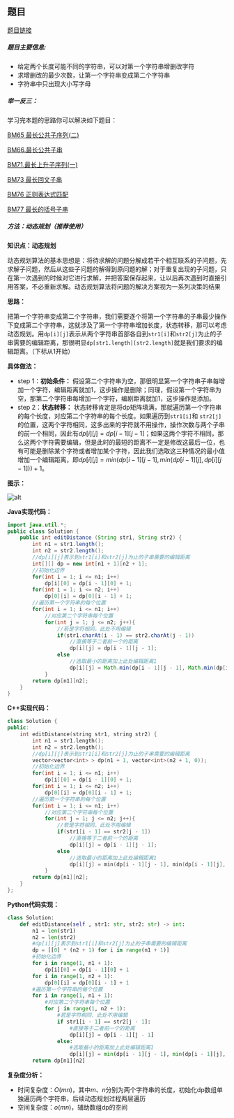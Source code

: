 ## 题目
[题目链接](https://www.nowcoder.com/practice/6a1483b5be1547b1acd7940f867be0da?tpId=196&tqId=2294660&sourceUrl=/exam/oj&channenl=wgithub&fromPut=wgithub)

##### 题目主要信息:
- 给定两个长度可能不同的字符串，可以对第一个字符串增删改字符
- 求增删改的最少次数，让第一个字符串变成第二个字符串
- 字符串中只出现大小写字母

##### 举一反三：

学习完本题的思路你可以解决如下题目：

[BM65 最长公共子序列(二)](https://www.nowcoder.com/practice/6d29638c85bb4ffd80c020fe244baf11?tpId=295&tqId=991075)

[BM66.最长公共子串](https://www.nowcoder.com/practice/f33f5adc55f444baa0e0ca87ad8a6aac?tpId=295&tqId=991150)

[BM71.最长上升子序列(一)](https://www.nowcoder.com/practice/5164f38b67f846fb8699e9352695cd2f?tpId=295&tqId=2281434)

[BM73 最长回文子串](https://www.nowcoder.com/practice/b4525d1d84934cf280439aeecc36f4af?tpId=295&tqId=25269)

[BM76 正则表达式匹配](https://www.nowcoder.com/practice/28970c15befb4ff3a264189087b99ad4?tpId=295&tqId=1375406)

[BM77 最长的括号子串](https://www.nowcoder.com/practice/45fd68024a4c4e97a8d6c45fc61dc6ad?tpId=295&tqId=715)


##### 方法：动态规划（推荐使用）

**知识点：动态规划**

动态规划算法的基本思想是：将待求解的问题分解成若干个相互联系的子问题，先求解子问题，然后从这些子问题的解得到原问题的解；对于重复出现的子问题，只在第一次遇到的时候对它进行求解，并把答案保存起来，让以后再次遇到时直接引用答案，不必重新求解。动态规划算法将问题的解决方案视为一系列决策的结果

**思路：**

把第一个字符串变成第二个字符串，我们需要逐个将第一个字符串的子串最少操作下变成第二个字符串，这就涉及了第一个字符串增加长度，状态转移，那可以考虑动态规划。用`dp[i][j]`表示从两个字符串首部各自到`str1[i]`和`str2[j]`为止的子串需要的编辑距离，那很明显`dp[str1.length][str2.length]`就是我们要求的编辑距离。（下标从1开始）

**具体做法：**

- step 1：**初始条件：** 假设第二个字符串为空，那很明显第一个字符串子串每增加一个字符，编辑距离就加1，这步操作是删除；同理，假设第一个字符串为空，那第二个字符串每增加一个字符，编剧距离就加1，这步操作是添加。
- step 2：**状态转移：** 状态转移肯定是将dp矩阵填满，那就遍历第一个字符串的每个长度，对应第二个字符串的每个长度。如果遍历到`str1[i]`和	`str2[j]`的位置，这两个字符相同，这多出来的字符就不用操作，操作次数与两个子串的前一个相同，因此有$dp[i][j] = dp[i - 1][j - 1]$；如果这两个字符不相同，那么这两个字符需要编辑，但是此时的最短的距离不一定是修改这最后一位，也有可能是删除某个字符或者增加某个字符，因此我们选取这三种情况的最小值增加一个编辑距离，即$dp[i][j] = min(dp[i - 1][j - 1], min(dp[i - 1][j], dp[i][j - 1])) + 1$。

**图示：**

![alt](https://uploadfiles.nowcoder.com/images/20220218/397721558_1645168660008/DD11C7A67C32B75B31F944921631AC97)

**Java实现代码：**
```java
import java.util.*;
public class Solution {
    public int editDistance (String str1, String str2) {
        int n1 = str1.length();
        int n2 = str2.length();
        //dp[i][j]表示到str1[i]和str2[j]为止的子串需要的编辑距离
        int[][] dp = new int[n1 + 1][n2 + 1]; 
        //初始化边界
        for(int i = 1; i <= n1; i++) 
            dp[i][0] = dp[i - 1][0] + 1;
        for(int i = 1; i <= n2; i++)
            dp[0][i] = dp[0][i - 1] + 1;
        //遍历第一个字符串的每个位置
        for(int i = 1; i <= n1; i++) 
            //对应第二个字符串每个位置
            for(int j = 1; j <= n2; j++){ 
                //若是字符相同，此处不用编辑
                if(str1.charAt(i - 1) == str2.charAt(j - 1)) 
                    //直接等于二者前一个的距离
                    dp[i][j] = dp[i - 1][j - 1]; 
                else
                    //选取最小的距离加上此处编辑距离1
                    dp[i][j] = Math.min(dp[i - 1][j - 1], Math.min(dp[i - 1][j], dp[i][j - 1])) + 1; 
            }
        return dp[n1][n2]; 
    }
}
```
**C++实现代码：**
```cpp
class Solution {
public:
    int editDistance(string str1, string str2) {
        int n1 = str1.length();
        int n2 = str2.length();
        //dp[i][j]表示到str1[i]和str2[j]为止的子串需要的编辑距离
        vector<vector<int> > dp(n1 + 1, vector<int>(n2 + 1, 0)); 
        //初始化边界
        for(int i = 1; i <= n1; i++) 
            dp[i][0] = dp[i - 1][0] + 1;
        for(int i = 1; i <= n2; i++)
            dp[0][i] = dp[0][i - 1] + 1;
        //遍历第一个字符串的每个位置
        for(int i = 1; i <= n1; i++) 
            //对应第二个字符串每个位置
            for(int j = 1; j <= n2; j++){ 
                //若是字符相同，此处不用编辑
                if(str1[i - 1] == str2[j - 1]) 
                    //直接等于二者前一个的距离
                    dp[i][j] = dp[i - 1][j - 1]; 
                else
                    //选取最小的距离加上此处编辑距离1
                    dp[i][j] = min(dp[i - 1][j - 1], min(dp[i - 1][j], dp[i][j - 1])) + 1; 
            }
        return dp[n1][n2]; 
    }
};
```
**Python代码实现：**
```Python
class Solution:
    def editDistance(self , str1: str, str2: str) -> int:
        n1 = len(str1)
        n2 = len(str2)
        #dp[i][j]表示到str1[i]和str2[j]为止的子串需要的编辑距离
        dp = [[0] * (n2 + 1) for i in range(n1 + 1)] 
        #初始化边界
        for i in range(1, n1 + 1): 
            dp[i][0] = dp[i - 1][0] + 1
        for i in range(1, n2 + 1):
            dp[0][i] = dp[0][i - 1] + 1
        #遍历第一个字符串的每个位置
        for i in range(1, n1 + 1): 
            #对应第二个字符串每个位置
            for j in range(1, n2 + 1): 
                #若是字符相同，此处不用编辑
                if str1[i - 1] == str2[j - 1]: 
                    #直接等于二者前一个的距离
                    dp[i][j] = dp[i - 1][j - 1] 
                else:
                    #选取最小的距离加上此处编辑距离1
                    dp[i][j] = min(dp[i - 1][j - 1], min(dp[i - 1][j], dp[i][j - 1])) + 1 
        return dp[n1][n2]
```

**复杂度分析：**
- 时间复杂度：$O(mn)$，其中$m$、$n$分别为两个字符串的长度，初始化dp数组单独遍历两个字符串，后续动态规划过程两层遍历
- 空间复杂度：$o(mn)$，辅助数组dp的空间
